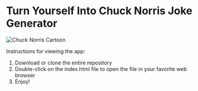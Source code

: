 # Turn Yourself Into Chuck Norris Joke Generator

![Chuck Norris Cartoon](https://www.pngkit.com/png/detail/110-1104205_chuck-norris-png-usaf-chuck-norris-bumper-sticker.png)

Instructions for viewing the app:
1. Download or clone the entire repository
2. Double-click on the index.html file to open the file in your favorite web browser
3. Enjoy!

